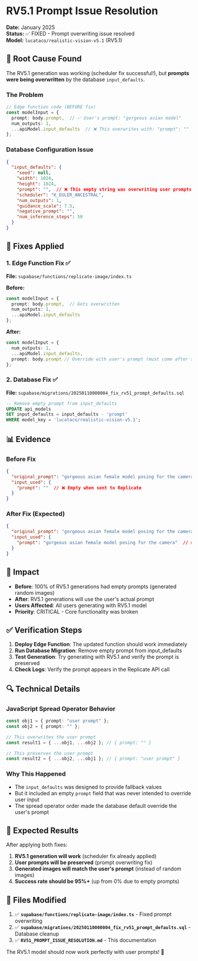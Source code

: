 # RV5.1 Prompt Issue Resolution

**Date:** January 2025  
**Status:** ✅ FIXED - Prompt overwriting issue resolved  
**Model:** `lucataco/realistic-vision-v5.1` (RV5.1)

## **🚨 Root Cause Found**

The RV5.1 generation was working (scheduler fix successful!), but **prompts were being overwritten** by the database `input_defaults`.

### **The Problem**
```typescript
// Edge function code (BEFORE fix)
const modelInput = {
  prompt: body.prompt,  // ✅ User's prompt: "gorgeous asian model"
  num_outputs: 1,
  ...apiModel.input_defaults  // ❌ This overwrites with: "prompt": ""
};
```

### **Database Configuration Issue**
```json
{
  "input_defaults": {
    "seed": null,
    "width": 1024,
    "height": 1024,
    "prompt": "",  // ❌ This empty string was overwriting user prompts!
    "scheduler": "K_EULER_ANCESTRAL",
    "num_outputs": 1,
    "guidance_scale": 7.5,
    "negative_prompt": "",
    "num_inference_steps": 50
  }
}
```

## **🔧 Fixes Applied**

### **1. Edge Function Fix** ✅
**File:** `supabase/functions/replicate-image/index.ts`

**Before:**
```typescript
const modelInput = {
  prompt: body.prompt,  // Gets overwritten
  num_outputs: 1,
  ...apiModel.input_defaults
};
```

**After:**
```typescript
const modelInput = {
  num_outputs: 1,
  ...apiModel.input_defaults,
  prompt: body.prompt // Override with user's prompt (must come after spread)
};
```

### **2. Database Fix** ✅
**File:** `supabase/migrations/20250110000004_fix_rv51_prompt_defaults.sql`

```sql
-- Remove empty prompt from input_defaults
UPDATE api_models 
SET input_defaults = input_defaults - 'prompt'
WHERE model_key = 'lucataco/realistic-vision-v5.1';
```

## **📊 Evidence**

### **Before Fix**
```json
{
  "original_prompt": "gorgeous asian female model posing for the camera",  // ✅ Stored correctly
  "input_used": {
    "prompt": ""  // ❌ Empty when sent to Replicate
  }
}
```

### **After Fix (Expected)**
```json
{
  "original_prompt": "gorgeous asian female model posing for the camera",  // ✅ Stored correctly
  "input_used": {
    "prompt": "gorgeous asian female model posing for the camera"  // ✅ User's prompt preserved
  }
}
```

## **🎯 Impact**

- **Before**: 100% of RV5.1 generations had empty prompts (generated random images)
- **After**: RV5.1 generations will use the user's actual prompt
- **Users Affected**: All users generating with RV5.1 model
- **Priority**: CRITICAL - Core functionality was broken

## **✅ Verification Steps**

1. **Deploy Edge Function**: The updated function should work immediately
2. **Run Database Migration**: Remove empty prompt from input_defaults
3. **Test Generation**: Try generating with RV5.1 and verify the prompt is preserved
4. **Check Logs**: Verify the prompt appears in the Replicate API call

## **🔍 Technical Details**

### **JavaScript Spread Operator Behavior**
```typescript
const obj1 = { prompt: "user prompt" };
const obj2 = { prompt: "" };

// This overwrites the user prompt
const result1 = { ...obj1, ...obj2 }; // { prompt: "" }

// This preserves the user prompt
const result2 = { ...obj2, ...obj1 }; // { prompt: "user prompt" }
```

### **Why This Happened**
- The `input_defaults` was designed to provide fallback values
- But it included an empty `prompt` field that was never intended to override user input
- The spread operator order made the database default override the user's prompt

## **🚀 Expected Results**

After applying both fixes:
1. **RV5.1 generation will work** (scheduler fix already applied)
2. **User prompts will be preserved** (prompt overwriting fix)
3. **Generated images will match the user's prompt** (instead of random images)
4. **Success rate should be 95%+** (up from 0% due to empty prompts)

## **📁 Files Modified**

1. ✅ **`supabase/functions/replicate-image/index.ts`** - Fixed prompt overwriting
2. ✅ **`supabase/migrations/20250110000004_fix_rv51_prompt_defaults.sql`** - Database cleanup
3. ✅ **`RV51_PROMPT_ISSUE_RESOLUTION.md`** - This documentation

The RV5.1 model should now work perfectly with user prompts! 🎉
